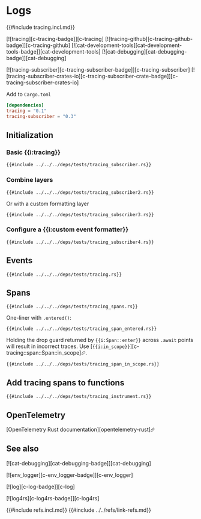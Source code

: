 # Logs

{{#include tracing.incl.md}}

[![tracing][c-tracing-badge]][c-tracing]  [![tracing-github][c-tracing-github-badge]][c-tracing-github]  [![cat-development-tools][cat-development-tools-badge]][cat-development-tools]  [![cat-debugging][cat-debugging-badge]][cat-debugging]

[![tracing-subscriber][c-tracing-subscriber-badge]][c-tracing-subscriber]  [![tracing-subscriber-crates-io][c-tracing-subscriber-crate-badge]][c-tracing-subscriber-crates-io]

Add to `Cargo.toml`

```toml
[dependencies]
tracing = "0.1"
tracing-subscriber = "0.3"
```

## Initialization

### Basic {{i:tracing}}

```rust,editable,noplayground
{{#include ../../../deps/tests/tracing_subscriber.rs}}
```

### Combine layers

```rust,editable,noplayground
{{#include ../../../deps/tests/tracing_subscriber2.rs}}
```

Or with a custom formatting layer

```rust,editable,noplayground
{{#include ../../../deps/tests/tracing_subscriber3.rs}}
```

### Configure a {{i:custom event formatter}}

```rust,editable,noplayground
{{#include ../../../deps/tests/tracing_subscriber4.rs}}
```

## Events

```rust,editable,mdbook-runnable
{{#include ../../../deps/tests/tracing.rs}}
```

## Spans

```rust,editable,mdbook-runnable
{{#include ../../../deps/tests/tracing_spans.rs}}
```

One-liner with `.entered()`:

```rust,editable,mdbook-runnable
{{#include ../../../deps/tests/tracing_span_entered.rs}}
```

Holding the drop guard returned by `{{i:Span::enter}}` across `.await` points will result in incorrect traces. Use [`{{i:in_scope}}`][c-tracing::span::Span::in_scope]⮳.

```rust,editable,mdbook-runnable
{{#include ../../../deps/tests/tracing_span_in_scope.rs}}
```

## Add tracing spans to functions

```rust,editable,mdbook-runnable
{{#include ../../../deps/tests/tracing_instrument.rs}}
```

## OpenTelemetry

[OpenTelemetry Rust documentation][opentelemetry-rust]⮳

## See also

[![cat-debugging][cat-debugging-badge]][cat-debugging]

[![env_logger][c-env_logger-badge]][c-env_logger]

[![log][c-log-badge]][c-log]

[![log4rs][c-log4rs-badge]][c-log4rs]

{{#include refs.incl.md}}
{{#include ../../refs/link-refs.md}}
